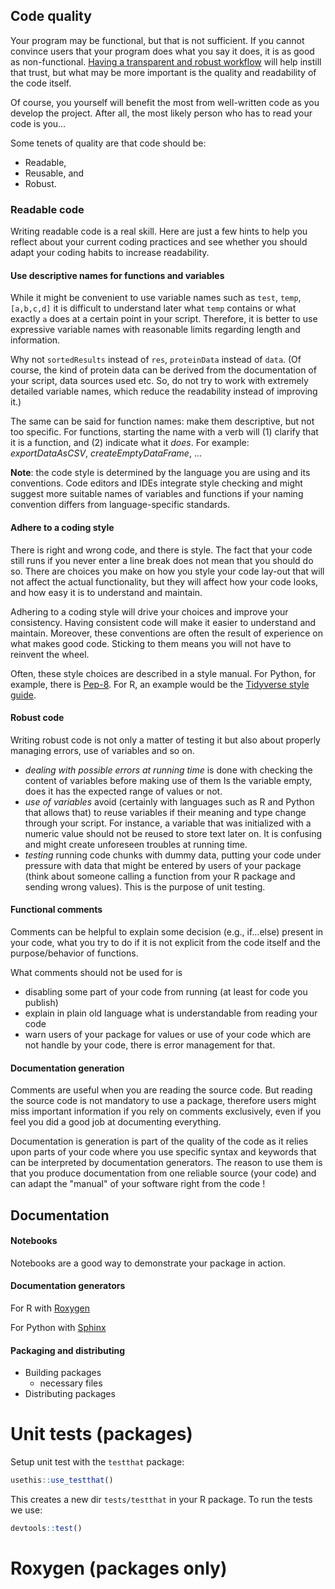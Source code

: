 ## Code quality

Your program may be functional, but that is not sufficient. If you cannot convince users that your program does what you say it does, it is as good as non-functional. [Having a transparent and robust workflow](project_setup.md) will help instill that trust, but what may be more important is the quality and readability of the code itself.

Of course, you yourself will benefit the most from well-written code as you develop the project. After all, the most likely person who has to read your code is you...

Some tenets of quality are that code should be:

- Readable,
- Reusable, and
- Robust.


### Readable code

Writing readable code is a real skill. Here are just a few hints to help you reflect about your current coding practices and see whether you should adapt your coding habits to increase readability.

#### Use descriptive names for functions and variables

While it might be convenient to use variable names such as `test`, `temp`, `[a,b,c,d]` it is difficult to understand later what `temp` contains or what exactly `a` does at a certain point in your script. Therefore, it is better to use expressive variable names with reasonable limits regarding length and information.

Why not `sortedResults` instead of `res`, `proteinData` instead of `data`. (Of course, the kind of protein data can be derived from the documentation of your script, data sources used etc. So, do not try to work with extremely detailed variable names, which reduce the readability instead of improving it.)

The same can be said for function names: make them descriptive, but not too specific. For functions, starting the name with a verb will (1) clarify that it is a function, and (2) indicate what it _does_. For example: _exportDataAsCSV_, _createEmptyDataFrame_, ...

**Note**: the code style is determined by the language you are using and its conventions. Code editors and IDEs integrate style checking and might suggest more suitable names of variables and functions if your naming convention differs from language-specific standards.

#### Adhere to a coding style

There is right and wrong code, and there is style. The fact that your code still runs if you never enter a line break does not mean that you should do so. There are choices you make on how you style your code lay-out that will not affect the actual functionality, but they will affect how your code looks, and how easy it is to understand and maintain. 

Adhering to a coding style will drive your choices and improve your consistency. Having consistent code will make it easier to understand and maintain. Moreover, these conventions are often the result of experience on what makes good code. Sticking to them means you will not have to reinvent the wheel.

Often, these style choices are described in a style manual. For Python, for example, 
there is [Pep-8](https://www.python.org/dev/peps/pep-0008/). 
For R, an example would be the [Tidyverse style guide](https://style.tidyverse.org).






#### Robust code

Writing robust code is not only a matter of testing it but also about properly managing errors, use of variables
and so on. 

* _dealing with possible errors at running time_ is done with checking the content of variables before making use of them
Is the variable empty, does it has the expected range of values or not. 
* _use of variables_ avoid (certainly with languages such as R and Python that allows that) to reuse variables if their
meaning and type change through your script. For instance, a variable that was initialized with a numeric value should
not be reused to store text later on. It is confusing and might create unforeseen troubles at running time.
* _testing_ running code chunks with dummy data, putting your code under pressure with data that might be entered by
users of your package (think about someone calling a function from your R package and sending wrong values). This is 
the purpose of unit testing.

#### Functional comments

Comments can be helpful to explain some decision (e.g., if...else) present in your code, what you try to do if it is not
explicit from the code itself and the purpose/behavior of functions.

What comments should not be used for is
* disabling some part of your code from running (at least for code you publish)
* explain in plain old language what is understandable from reading your code
* warn users of your package for values or use of your code which are not handle by your code, there is error management
for that.

#### Documentation generation
Comments are useful when you are reading the source code. But reading the source code is not mandatory to use a 
package, therefore users might miss important information if you rely on comments exclusively, even if you feel
you did a good job at documenting everything.

Documentation is generation is part of the quality of the code as it relies upon parts of your code where you use
specific syntax and keywords that can be interpreted by documentation generators. The reason to use them is that you
produce documentation from one reliable source (your code) and can adapt the "manual" of your software right from the 
code !



## Documentation

#### Notebooks

Notebooks are a good way to demonstrate your package in action. 

#### Documentation generators

For R with [Roxygen](https://roxygen2.r-lib.org/)

For Python with [Sphinx](http://www.sphinx-doc.org/en/master/usage/quickstart.html)

#### Packaging and distributing

- Building packages
    - necessary files
- Distributing packages


# Unit tests (packages)

Setup unit test with the `testthat` package:

```r
usethis::use_testthat()
```

This creates a new dir `tests/testthat` in your R package. To run the tests we use:

```r
devtools::test()
```


# Roxygen (packages only)

